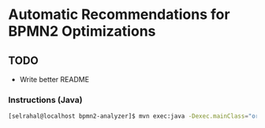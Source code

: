 # Automatic Recommendations for BPMN2 Optimizations 

## TODO
* Write better README

### Instructions (Java)

```bash
[selrahal@localhost bpmn2-analyzer]$ mvn exec:java -Dexec.mainClass="org.jbpm.analyze.main.JbpmAnalyze" -Dexec.args="in.bpmn2"
```
